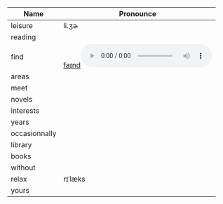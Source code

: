 
| Name          | Pronounce                                                                                                                                                                                                                              |
| ------------- | -------------------------------------------------------------------------------------------------------------------------------------------------------------------------------------------------------------------------------------- |
| leisure       | li.ʒɚ                                                                                                                                                                                                                                  |
| reading       |                                                                                                                                                                                                                                        |
| find          | [faɪnd](https://elsaspeak.com/en/learn-english/how-to-pronounce/?word=find)<audio controls> <source src="https://tts.elsanow.co/dict/ee02485c024e4077c98484835ba0d0f334ca213424876fc0010b3cb3fc417871.mp3" type="audio/mpeg"> </audio> |
| areas         | <br>                                                                                                                                                                                                                                   |
| meet          |                                                                                                                                                                                                                                        |
| novels        |                                                                                                                                                                                                                                        |
| interests     |                                                                                                                                                                                                                                        |
| years         |                                                                                                                                                                                                                                        |
| occasionnally |                                                                                                                                                                                                                                        |
| library       |                                                                                                                                                                                                                                        |
| books         |                                                                                                                                                                                                                                        |
| without       |                                                                                                                                                                                                                                        |
| relax         | rɪˈlæks                                                                                                                                                                                                                                |
| yours         |                                                                                                                                                                                                                                        |
